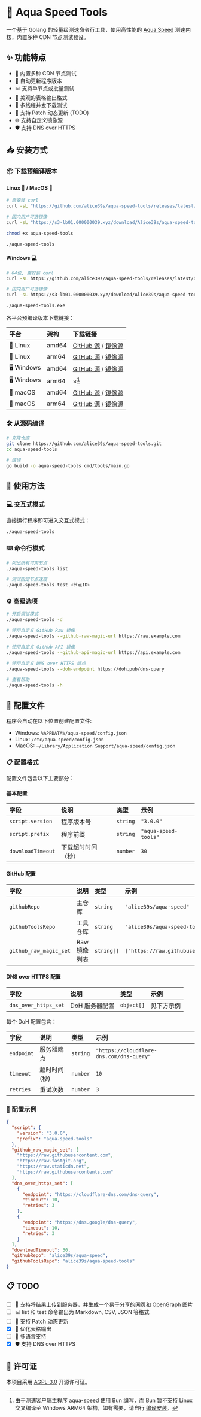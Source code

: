 # :ocean: Aqua Speed Tools

一个基于 Golang 的轻量级测速命令行工具，使用高性能的 [Aqua Speed][aqua-speed] 测速内核，内置多种 CDN 节点测试预设。

## :sparkles: 功能特点

- :arrows_counterclockwise: 内置多种 CDN 节点测试
- :rocket: 自动更新程序版本
- :bar_chart: 支持单节点或批量测试
- :art: 美观的表格输出格式
- :wrench: 多线程并发下载测试
- :electric_plug: 支持 Patch 动态更新 (TODO)
- :globe_with_meridians: 支持自定义镜像源
- :shield: 支持 DNS over HTTPS

## :inbox_tray: 安装方式

### :package: 下载预编译版本

#### Linux :penguin: / MacOS :apple:

```bash
# 需安装 curl
curl -sL "https://github.com/alice39s/aqua-speed-tools/releases/latest/download/aqua-speed-tools-$(uname -s | tr '[:upper:]' '[:lower:]')-$(uname -m | sed 's/x86_64/amd64/' | sed 's/aarch64/arm64/')" -o aqua-speed-tools

# 国内用户可选镜像
curl -sL "https://s3-lb01.000000039.xyz/download/Alice39s/aqua-speed-tools/latest/download/aqua-speed-tools-$(uname -s | tr '[:upper:]' '[:lower:]')-$(uname -m | sed 's/x86_64/amd64/' | sed 's/aarch64/arm64/')" -o aqua-speed-tools

chmod +x aqua-speed-tools

./aqua-speed-tools
```

#### Windows :computer:

```bash
# 64位, 需安装 curl
curl -sL https://github.com/alice39s/aqua-speed-tools/releases/latest/download/aqua-speed-tools-windows-amd64.exe -o aqua-speed-tools.exe

# 国内用户可选镜像
curl -sL https://s3-lb01.000000039.xyz/download/Alice39s/aqua-speed-tools/latest/download/aqua-speed-tools-windows-amd64.exe -o aqua-speed-tools.exe

./aqua-speed-tools.exe
```

各平台预编译版本下载链接：

| 平台                       | 架构  | 下载链接                                                    |
| :------------------------- | :---- | :---------------------------------------------------------- |
| :penguin: Linux            | amd64 | [GitHub 源][linux-amd64] / [镜像源][linux-amd64-mirror]     |
| :penguin: Linux            | arm64 | [GitHub 源][linux-arm64] / [镜像源][linux-arm64-mirror]     |
| :desktop_computer: Windows | amd64 | [GitHub 源][windows-amd64] / [镜像源][windows-amd64-mirror] |
| :desktop_computer: Windows | arm64 | ×[^1]                                                       |
| :apple: macOS              | amd64 | [GitHub 源][darwin-amd64] / [镜像源][darwin-amd64-mirror]   |
| :apple: macOS              | arm64 | [GitHub 源][darwin-arm64] / [镜像源][darwin-arm64-mirror]   |

### :hammer_and_wrench: 从源码编译

```bash
# 克隆仓库
git clone https://github.com/alice39s/aqua-speed-tools.git
cd aqua-speed-tools

# 编译
go build -o aqua-speed-tools cmd/tools/main.go
```

## :rocket: 使用方法

### :computer: 交互式模式

直接运行程序即可进入交互式模式：

```bash
./aqua-speed-tools
```

### :keyboard: 命令行模式

```bash
# 列出所有可用节点
./aqua-speed-tools list

# 测试指定节点速度
./aqua-speed-tools test <节点ID>
```

### :gear: 高级选项

```bash
# 开启调试模式
./aqua-speed-tools -d

# 使用自定义 GitHub Raw 镜像
./aqua-speed-tools --github-raw-magic-url https://raw.example.com

# 使用自定义 GitHub API 镜像
./aqua-speed-tools --github-api-magic-url https://api.example.com

# 使用自定义 DNS over HTTPS 端点
./aqua-speed-tools --doh-endpoint https://doh.pub/dns-query

# 查看帮助
./aqua-speed-tools -h
```

## :wrench: 配置文件

程序会自动在以下位置创建配置文件:

- Windows: `%APPDATA%/aqua-speed/config.json`
- Linux: `/etc/aqua-speed/config.json`
- MacOS: `~/Library/Application Support/aqua-speed/config.json`

### :clipboard: 配置格式

配置文件包含以下主要部分：

#### 基本配置

| 字段              | 说明               | 类型     | 示例                 |
| :---------------- | :----------------- | :------- | :------------------- |
| `script.version`  | 程序版本号         | `string` | `"3.0.0"`            |
| `script.prefix`   | 程序前缀           | `string` | `"aqua-speed-tools"` |
| `downloadTimeout` | 下载超时时间（秒） | `number` | `30`                 |

#### GitHub 配置

| 字段                   | 说明         | 类型       | 示例                                    |
| :--------------------- | :----------- | :--------- | :-------------------------------------- |
| `githubRepo`           | 主仓库       | `string`   | `"alice39s/aqua-speed"`                 |
| `githubToolsRepo`      | 工具仓库     | `string`   | `"alice39s/aqua-speed-tools"`           |
| `github_raw_magic_set` | Raw 镜像列表 | `string[]` | `["https://raw.githubusercontent.com"]` |

#### DNS over HTTPS 配置

| 字段                 | 说明           | 类型       | 示例       |
| :------------------- | :------------- | :--------- | :--------- |
| `dns_over_https_set` | DoH 服务器配置 | `object[]` | 见下方示例 |

每个 DoH 配置包含：

| 字段       | 说明         | 类型     | 示例                                     |
| :--------- | :----------- | :------- | :--------------------------------------- |
| `endpoint` | 服务器端点   | `string` | `"https://cloudflare-dns.com/dns-query"` |
| `timeout`  | 超时时间(秒) | `number` | `10`                                     |
| `retries`  | 重试次数     | `number` | `3`                                      |

### :pushpin: 配置示例

```json
{
  "script": {
    "version": "3.0.0",
    "prefix": "aqua-speed-tools"
  },
  "github_raw_magic_set": [
    "https://raw.githubusercontent.com",
    "https://raw.fastgit.org",
    "https://raw.staticdn.net",
    "https://raw.githubusercontents.com"
  ],
  "dns_over_https_set": [
    {
      "endpoint": "https://cloudflare-dns.com/dns-query",
      "timeout": 10,
      "retries": 3
    },
    {
      "endpoint": "https://dns.google/dns-query",
      "timeout": 10,
      "retries": 3
    }
  ],
  "downloadTimeout": 30,
  "githubRepo": "alice39s/aqua-speed",
  "githubToolsRepo": "alice39s/aqua-speed-tools"
}
```

## :clipboard: TODO

- [ ] :dizzy: 支持将结果上传到服务器，并生成一个易于分享的网页和 OpenGraph 图片
- [ ] :bar_chart: list 和 test 命令输出为 Markdown, CSV, JSON 等格式
- [ ] :arrows_counterclockwise: 支持 Patch 动态更新
- [x] :art: 优化表格输出
- [ ] :speech_balloon: 多语言支持
- [x] :shield: 支持 DNS over HTTPS

## :page_facing_up: 许可证

本项目采用 [AGPL-3.0](LICENSE) 开源许可证。

[aqua-speed]: https://github.com/alice39s/aqua-speed
[linux-amd64]: https://github.com/alice39s/aqua-speed-tools/releases/latest/download/aqua-speed-tools-linux-amd64
[linux-arm64]: https://github.com/alice39s/aqua-speed-tools/releases/latest/download/aqua-speed-tools-linux-arm64
[windows-amd64]: https://github.com/alice39s/aqua-speed-tools/releases/latest/download/aqua-speed-tools-windows-amd64.exe
[darwin-amd64]: https://github.com/alice39s/aqua-speed-tools/releases/latest/download/aqua-speed-tools-darwin-amd64
[darwin-arm64]: https://github.com/alice39s/aqua-speed-tools/releases/latest/download/aqua-speed-tools-darwin-arm64
[linux-amd64-mirror]: https://s3-lb01.000000039.xyz/download/Alice39s/aqua-speed-tools/latest/download/aqua-speed-tools-linux-amd64
[linux-arm64-mirror]: https://s3-lb01.000000039.xyz/download/Alice39s/aqua-speed-tools/latest/download/aqua-speed-tools-linux-arm64
[windows-amd64-mirror]: https://s3-lb01.000000039.xyz/download/Alice39s/aqua-speed-tools/latest/download/aqua-speed-tools-windows-amd64.exe
[darwin-amd64-mirror]: https://s3-lb01.000000039.xyz/download/Alice39s/aqua-speed-tools/latest/download/aqua-speed-tools-darwin-amd64
[darwin-arm64-mirror]: https://s3-lb01.000000039.xyz/download/Alice39s/aqua-speed-tools/latest/download/aqua-speed-tools-darwin-arm64

[^1]: 由于测速客户端主程序 [aqua-speed] 使用 Bun 编写，而 Bun 暂不支持 Linux 交叉编译至 Windows ARM64 架构，如有需要，请自行 [编译安装](#hammer_and_wrench-从源码编译)。
